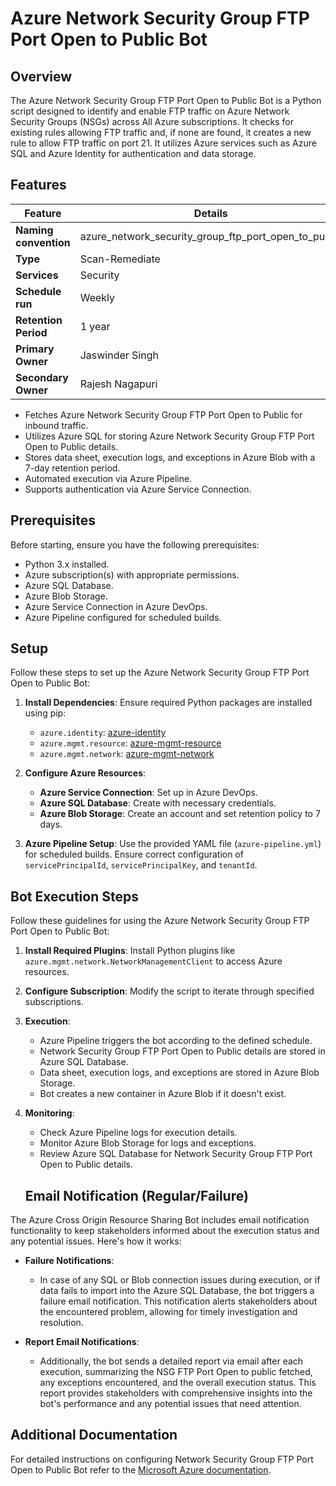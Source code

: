 # Azure Network Security Group FTP Port Open to Public Bot

## Overview
The Azure Network Security Group FTP Port Open to Public Bot is a Python script designed to identify and enable FTP traffic on Azure Network Security Groups (NSGs) across All Azure subscriptions. It checks for existing rules allowing FTP traffic and, if none are found, it creates a new rule to allow FTP traffic on port 21. It utilizes Azure services such as Azure SQL and Azure Identity for authentication and data storage.

## Features

| Feature              | Details                                                 |
|----------------------|---------------------------------------------------------|
| **Naming convention**| azure_network_security_group_ftp_port_open_to_public    |
| **Type**             | Scan-Remediate                                          |
| **Services**         | Security                                                |
| **Schedule run**     | Weekly                                                  |
| **Retention Period** | 1 year                                                  |
| **Primary Owner**    | Jaswinder Singh                                         |
| **Secondary Owner**  | Rajesh Nagapuri                                         |

- Fetches Azure Network Security Group FTP Port Open to Public for inbound traffic.
- Utilizes Azure SQL for storing Azure Network Security Group FTP Port Open to Public details.
- Stores data sheet, execution logs, and exceptions in Azure Blob with a 7-day retention period.
- Automated execution via Azure Pipeline.
- Supports authentication via Azure Service Connection.

## Prerequisites
Before starting, ensure you have the following prerequisites:

- Python 3.x installed.
- Azure subscription(s) with appropriate permissions.
- Azure SQL Database.
- Azure Blob Storage.
- Azure Service Connection in Azure DevOps.
- Azure Pipeline configured for scheduled builds.

## Setup
Follow these steps to set up the Azure Network Security Group FTP Port Open to Public Bot:

1. **Install Dependencies**: Ensure required Python packages are installed using pip:
   - `azure.identity`: [azure-identity](https://pypi.org/project/azure-identity)
   - `azure.mgmt.resource`: [azure-mgmt-resource](https://pypi.org/project/azure-mgmt-resource)
   - `azure.mgmt.network`: [azure-mgmt-network](https://pypi.org/project/azure-mgmt-network)
   
2. **Configure Azure Resources**:
   - **Azure Service Connection**: Set up in Azure DevOps.
   - **Azure SQL Database**: Create with necessary credentials.
   - **Azure Blob Storage**: Create an account and set retention policy to 7 days.
   
3. **Azure Pipeline Setup**: Use the provided YAML file (`azure-pipeline.yml`) for scheduled builds. Ensure correct configuration of `servicePrincipalId`, `servicePrincipalKey`, and `tenantId`.

## Bot Execution Steps
Follow these guidelines for using the Azure Network Security Group FTP Port Open to Public Bot:

1. **Install Required Plugins**: Install Python plugins like `azure.mgmt.network.NetworkManagementClient` to access Azure resources.

2. **Configure Subscription**: Modify the script to iterate through specified subscriptions.

3. **Execution**:
   - Azure Pipeline triggers the bot according to the defined schedule.
   - Network Security Group FTP Port Open to Public details are stored in Azure SQL Database.
   - Data sheet, execution logs, and exceptions are stored in Azure Blob Storage.
   - Bot creates a new container in Azure Blob if it doesn't exist.

4. **Monitoring**:
   - Check Azure Pipeline logs for execution details.
   - Monitor Azure Blob Storage for logs and exceptions.
   - Review Azure SQL Database for Network Security Group FTP Port Open to Public details.

   ## Email Notification (Regular/Failure)
The Azure Cross Origin Resource Sharing Bot includes email notification functionality to keep stakeholders informed about the execution status and any potential issues. Here's how it works:

- **Failure Notifications**: 
  - In case of any SQL or Blob connection issues during execution, or if data fails to import into the Azure SQL Database, the bot triggers a failure email notification. This notification alerts stakeholders about the encountered problem, allowing for timely investigation and resolution.

- **Report Email Notifications**: 
  - Additionally, the bot sends a detailed report via email after each execution, summarizing the NSG FTP Port Open to public fetched, any exceptions encountered, and the overall execution status. This report provides stakeholders with comprehensive insights into the bot's performance and any potential issues that need attention.

## Additional Documentation
For detailed instructions on configuring Network Security Group FTP Port Open to Public Bot refer to the [Microsoft Azure documentation](https://learn.microsoft.com/en-us/azure/virtual-network/network-security-groups-overview#security-rules).


